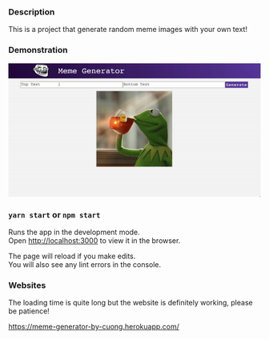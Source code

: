 ### Description

This is a project that generate random meme images with your own text!

### Demonstration

![Alt text](Demonstration.gif)

### `yarn start` or `npm start`

Runs the app in the development mode.\
Open [http://localhost:3000](http://localhost:3000) to view it in the browser.

The page will reload if you make edits.\
You will also see any lint errors in the console.

### Websites

The loading time is quite long but the website is definitely working, please be patience!

https://meme-generator-by-cuong.herokuapp.com/
